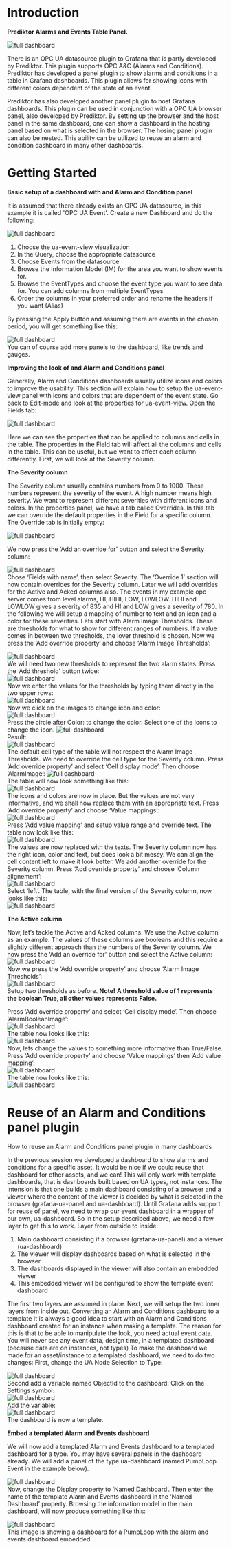 # Introduction 
<b>Prediktor Alarms and Events Table Panel.</b>  

![full dashboard](https://raw.githubusercontent.com/PrediktorAS/grafana/main/ua-event-view/images/ExampleAC.PNG)

There is an OPC UA datasource plugin to Grafana that is partly developed by Prediktor. This plugin supports OPC A&C (Alarms and Conditions). Prediktor has developed a panel plugin to show alarms and conditions in a table in Grafana dashboards. This plugin allows for showing icons with different colors dependent of the state of an event.  

Prediktor has also developed another panel plugin to host Grafana dashboards. This plugin can be used in conjunction with a OPC UA browser panel, also developed by Prediktor. By setting up the browser and the host panel in the same dashboard, one can show a dashboard in the hosting panel based on what is selected in the browser. 
The hosing panel plugin can also be nested. This ability can be utilized to reuse an alarm and condition dashboard in many other dashboards. 

# Getting Started

<b>Basic setup of a dashboard with and Alarm and Condition panel</b>

It is assumed that there already exists an OPC UA datasource, in this example it is called 'OPC UA Event'.
Create a new Dashboard and do the following:

![full dashboard](https://raw.githubusercontent.com/PrediktorAS/grafana/main/ua-event-view/images/CreateDatasource.PNG)

1.	Choose the ua-event-view visualization
2.	In the Query, choose the appropriate datasource
3.	Choose Events from the datasource
4.	Browse the Information Model (IM) for the area you want to show events for.
5.	Browse the EventTypes and choose the event type you want to see data for. You can add columns from multiple EventTypes
6.	Order the columns in your preferred order and rename the headers if you want (Alias)

By pressing the Apply button and assuming there are events in the chosen period, you will get something like this:

![full dashboard](https://raw.githubusercontent.com/PrediktorAS/grafana/main/ua-event-view/images/EventTableSimple.PNG)  
You can of course add more panels to the dashboard, like trends and gauges.  


<b>Improving the look of and Alarm and Conditions panel</b>  

Generally, Alarm and Conditions dashboards usually utilize icons and colors to improve the usability. This section will explain how to setup the ua-event-view panel with icons and colors that are dependent of the event state.
Go back to Edit-mode and look at the properties for ua-event-view.
Open the Fields tab:

![full dashboard](https://raw.githubusercontent.com/PrediktorAS/grafana/main/ua-event-view/images/FieldTab.PNG) 

Here we can see the properties that can be applied to columns and cells in the table. The properties in the Field tab will affect all the columns and cells in the table. This can be useful, but we want to affect each column differently. First, we will look at the Severity column.  


<b>The Severity column</b>  

The Severity column usually contains numbers from 0 to 1000. These numbers represent the severity of the event. A high number means high severity. We want to represent different severities with different icons and colors.
In the properties panel, we have a tab called Overrides. In this tab we can override the default properties in the Field for a specific column.
The Override tab is initially empty:

![full dashboard](https://raw.githubusercontent.com/PrediktorAS/grafana/main/ua-event-view/images/SeverityOverride1.PNG)   

We now press the ‘Add an override for’ button and select the Severity column:  

![full dashboard](https://raw.githubusercontent.com/PrediktorAS/grafana/main/ua-event-view/images/SeverityOverride2.PNG)     
Chose ‘Fields with name’, then select Severity. The ‘Override 1’ section will now contain overrides for the Severity column. Later we will add overrides for the Active and Acked columns also.
The events in my example opc server comes from level alarms, HI, HIHI, LOW, LOWLOW. HIHI and LOWLOW gives a severity of 835 and HI and LOW gives a severity of 780. 
In the following we will setup a mapping of number to text and an icon and a color for these severities.
Lets start with Alarm Image Thresholds. These are thresholds for what to show for different ranges of numbers. If a value comes in between two thresholds, the lover threshold is chosen.
Now we press the ‘Add override property’ and choose ‘Alarm Image Thresholds’:

![full dashboard](https://raw.githubusercontent.com/PrediktorAS/grafana/main/ua-event-view/images/SeverityOverride3.PNG)  
We will need two new thresholds to represent the two alarm states. Press the ‘Add threshold’ button twice:  
![full dashboard](https://raw.githubusercontent.com/PrediktorAS/grafana/main/ua-event-view/images/SeverityOverride4.PNG)  
Now we enter the values for the thresholds by typing them directly in the two upper rows:  
![full dashboard](https://raw.githubusercontent.com/PrediktorAS/grafana/main/ua-event-view/images/SeverityOverride5.PNG)  
Now we click on the images to change icon and color:  
![full dashboard](https://raw.githubusercontent.com/PrediktorAS/grafana/main/ua-event-view/images/SeverityOverride6.PNG)  
Press the circle after Color: to change the color. Select one of the icons to change the icon. 
![full dashboard](https://raw.githubusercontent.com/PrediktorAS/grafana/main/ua-event-view/images/SeverityOverride7.PNG)  
Result:  
![full dashboard](https://raw.githubusercontent.com/PrediktorAS/grafana/main/ua-event-view/images/SeverityOverride8.PNG)  
The default cell type of the table will not respect the Alarm Image Thresholds. We need to override the cell type for the Severity column.
Press ‘Add override property’ and select ‘Cell display mode’. Then choose ‘AlarmImage’:
![full dashboard](https://raw.githubusercontent.com/PrediktorAS/grafana/main/ua-event-view/images/SeverityOverride9.PNG)  
The table will now look something like this:  
![full dashboard](https://raw.githubusercontent.com/PrediktorAS/grafana/main/ua-event-view/images/SeverityOverride10.PNG)  
The icons and colors are now in place. But the values are not very informative, and we shall now replace them with an appropriate text. Press ‘Add override property’ and choose ‘Value mappings’:  
![full dashboard](https://raw.githubusercontent.com/PrediktorAS/grafana/main/ua-event-view/images/ValueMappings1.PNG)  
Press ‘Add value mapping’ and setup value range and override text.
The table now look like this:  
![full dashboard](https://raw.githubusercontent.com/PrediktorAS/grafana/main/ua-event-view/images/ValueMappings2.PNG)  
The values are now replaced with the texts.
The Severity column now has the right icon, color and text, but does look a bit messy. We can align the cell content left to make it look better. We add another override for the Severity column.
Press ‘Add override property’ and choose ‘Column alignement’:  
![full dashboard](https://raw.githubusercontent.com/PrediktorAS/grafana/main/ua-event-view/images/ValueMappings3.PNG)  
Select ‘left’. The table, with the final version of the Severity column, now looks like this:  
![full dashboard](https://raw.githubusercontent.com/PrediktorAS/grafana/main/ua-event-view/images/ValueMappings4.PNG)  

<b>The Active column</b>  

Now, let’s tackle the Active and Acked columns. We use the Active column as an example.
The values of these columns are booleans and this require a slightly different approach than the numbers of the Severity column.
We now press the ‘Add an override for’ button and select the Active column:
![full dashboard](https://raw.githubusercontent.com/PrediktorAS/grafana/main/ua-event-view/images/ActiveColumn1.PNG)  
Now we press the ‘Add override property’ and choose ‘Alarm Image Thresholds’:  
![full dashboard](https://raw.githubusercontent.com/PrediktorAS/grafana/main/ua-event-view/images/ActiveColumn2.PNG)  
Setup two thresholds as before. <b>Note! A threshold value of 1 represents the boolean True, all other values represents False.</b>    

Press ‘Add override property’ and select ‘Cell display mode’. Then choose ‘AlarmBooleanImage’:  
![full dashboard](https://raw.githubusercontent.com/PrediktorAS/grafana/main/ua-event-view/images/ActiveColumn3.PNG)  
The table now looks like this:  
![full dashboard](https://raw.githubusercontent.com/PrediktorAS/grafana/main/ua-event-view/images/ActiveColumn4.PNG)  
Now, lets change the values to something more informative than True/False.
Press ‘Add override property’ and choose ‘Value mappings’ then ‘Add value mapping’:  
![full dashboard](https://raw.githubusercontent.com/PrediktorAS/grafana/main/ua-event-view/images/ActiveColumn5.PNG)  
The table now looks like this:  
![full dashboard](https://raw.githubusercontent.com/PrediktorAS/grafana/main/ua-event-view/images/ActiveColumn6.PNG)  
  
  
# Reuse of an Alarm and Conditions panel plugin
How to reuse an Alarm and Conditions panel plugin in many dashboards

In the previous session we developed a dashboard to show alarms and conditions for a specific asset. It would be nice if we could reuse that dashboard for other assets, and we can!
This will only work with template dashboards, that is dashboards built based on UA types, not instances. The intension is that one builds a main dashboard consisting of a browser and a viewer where the content of the viewer is decided by what is selected in the browser (grafana-ua-panel and ua-dashboard).
Until Grafana adds support for reuse of panel, we need to wrap our event dashboard in a wrapper of our own, ua-dashboard. So in the setup described above, we need a few layer to get this to work.
Layer from outside to inside:
1.	Main dashboard consisting if a browser (grafana-ua-panel) and a viewer (ua-dashboard)
2.	The viewer will display dashboards based on what is selected in the browser
3.	The dashboards displayed in the viewer will also contain an embedded viewer
4.	This embedded viewer will be configured to show the template event dashboard

The first two layers are assumed in place. Next, we will setup the two inner layers from inside out.
Converting an Alarm and Conditions dashboard to a template
It is always a good idea to start with an Alarm and Conditions dashboard created for an instance when making a template. The reason for this is that to be able to manipulate the look, you need actual event data. You will never see any event data, design time, in a templated dashboard (because data are on instances, not types)
To make the dashboard we made for an asset/instance to a templated dashboard, we need to do two changes:
First, change the UA Node Selection to Type:  

![full dashboard](https://raw.githubusercontent.com/PrediktorAS/grafana/main/ua-event-view/images/Reuse1.PNG)  
Second add a variable named ObjectId to the dashboard:
Click on the Settings symbol:  
![full dashboard](https://raw.githubusercontent.com/PrediktorAS/grafana/main/ua-event-view/images/Reuse2.PNG)  
Add the variable:  
![full dashboard](https://raw.githubusercontent.com/PrediktorAS/grafana/main/ua-event-view/images/Reuse3.PNG)  
The dashboard is now a template.  

<b>Embed a templated Alarm and Events dashboard</b>

We will now add a templated Alarm and Events dashboard to a templated dashboard for a type.
You may have several panels in the dashboard already. We will add a panel of the type ua-dashboard (named PumpLoop Event in the example below).  

![full dashboard](https://raw.githubusercontent.com/PrediktorAS/grafana/main/ua-event-view/images/Embed1.PNG)  
Now, change the Display property to ‘Named Dashboard’. Then enter the name of the template Alarm and Events dashboard in the ‘Named Dashboard’ property.
Browsing the information model in the main dashboard, will now produce something like this:  

![full dashboard](https://raw.githubusercontent.com/PrediktorAS/grafana/main/ua-event-view/images/Embed2.PNG)  
This image is showing a dashboard for a PumpLoop with the alarm and events dashboard embedded.  

